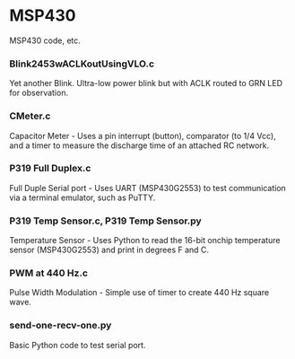 # MSP430
MSP430 code, etc.

### Blink2453wACLKoutUsingVLO.c
Yet another Blink. Ultra-low power blink but with ACLK routed to GRN LED for observation.

### CMeter.c
Capacitor Meter -
Uses a pin interrupt (button), comparator (to 1/4 Vcc), and a timer to measure the discharge time of an attached RC network.

### P319 Full Duplex.c
Full Duple Serial port -
Uses UART (MSP430G2553) to test communication via a terminal emulator, such as PuTTY.

### P319 Temp Sensor.c, P319 Temp Sensor.py
Temperature Sensor -
Uses Python to read the 16-bit onchip temperature sensor (MSP430G2553) and print in degrees F and C.

### PWM at 440 Hz.c
Pulse Width Modulation -
Simple use of timer to create 440 Hz square wave.

### send-one-recv-one.py
Basic Python code to test serial port.
